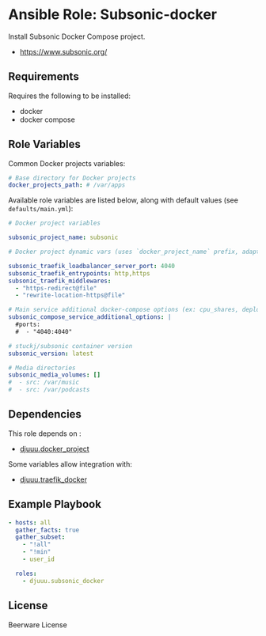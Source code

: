 Ansible Role: Subsonic-docker
=============================

Install Subsonic Docker Compose project.

- https://www.subsonic.org/

Requirements
------------

Requires the following to be installed:
- docker
- docker compose

Role Variables
--------------

Common Docker projects variables:

```yaml
# Base directory for Docker projects
docker_projects_path: # /var/apps
```

Available role variables are listed below, along with default values (see `defaults/main.yml`):

```yaml
# Docker project variables

subsonic_project_name: subsonic

# Docker project dynamic vars (uses `docker_project_name` prefix, adapt if overriden)

subsonic_traefik_loadbalancer_server_port: 4040
subsonic_traefik_entrypoints: http,https
subsonic_traefik_middlewares:
  - "https-redirect@file"
  - "rewrite-location-https@file"

# Main service additional docker-compose options (ex: cpu_shares, deploy, ...)
subsonic_compose_service_additional_options: |
  #ports:
  #  - "4040:4040"
```

```yaml
# stuckj/subsonic container version
subsonic_version: latest

# Media directories
subsonic_media_volumes: []
#  - src: /var/music
#  - src: /var/podcasts
```

Dependencies
------------

This role depends on :
- [djuuu.docker_project](https://github.com/Djuuu/ansible-role-docker-project)

Some variables allow integration with:
- [djuuu.traefik_docker](https://github.com/Djuuu/ansible-role-traefik-docker)

Example Playbook
----------------

```yaml
- hosts: all
  gather_facts: true
  gather_subset:
    - "!all"
    - "!min"
    - user_id

  roles:
    - djuuu.subsonic_docker
```

License
-------

Beerware License
